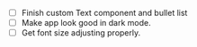 - [ ] Finish custom Text component and bullet list
- [ ] Make app look good in dark mode.
- [ ] Get font size adjusting properly.
